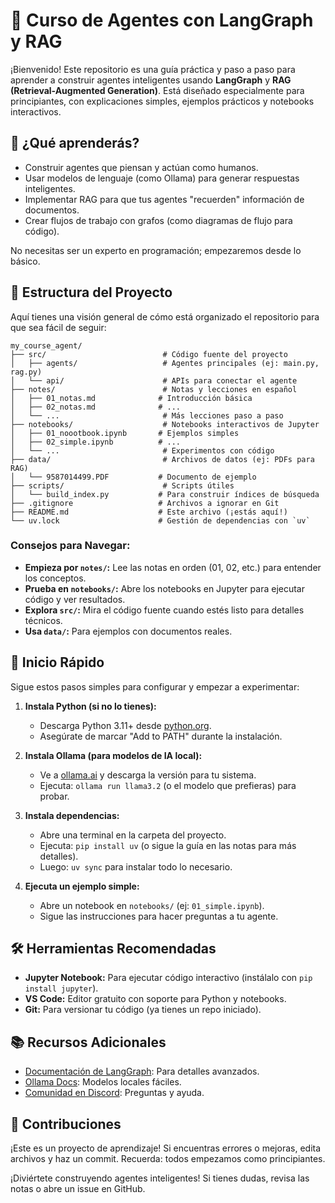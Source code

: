 # 🤖 Curso de Agentes con LangGraph y RAG

¡Bienvenido! Este repositorio es una guía práctica y paso a paso para aprender a construir agentes inteligentes usando **LangGraph** y **RAG (Retrieval-Augmented Generation)**. Está diseñado especialmente para principiantes, con explicaciones simples, ejemplos prácticos y notebooks interactivos.

## 🎯 ¿Qué aprenderás?
- Construir agentes que piensan y actúan como humanos.
- Usar modelos de lenguaje (como Ollama) para generar respuestas inteligentes.
- Implementar RAG para que tus agentes "recuerden" información de documentos.
- Crear flujos de trabajo con grafos (como diagramas de flujo para código).

No necesitas ser un experto en programación; empezaremos desde lo básico.

## 📁 Estructura del Proyecto
Aquí tienes una visión general de cómo está organizado el repositorio para que sea fácil de seguir:

```
my_course_agent/
├── src/                          # Código fuente del proyecto
│   ├── agents/                   # Agentes principales (ej: main.py, rag.py)
│   └── api/                      # APIs para conectar el agente
├── notes/                        # Notas y lecciones en español
│   ├── 01_notas.md              # Introducción básica
│   ├── 02_notas.md              # ...
│   └── ...                       # Más lecciones paso a paso
├── notebooks/                    # Notebooks interactivos de Jupyter
│   ├── 01_noootbook.ipynb       # Ejemplos simples
│   ├── 02_simple.ipynb          # ...
│   └── ...                       # Experimentos con código
├── data/                         # Archivos de datos (ej: PDFs para RAG)
│   └── 9587014499.PDF           # Documento de ejemplo
├── scripts/                      # Scripts útiles
│   └── build_index.py           # Para construir índices de búsqueda
├── .gitignore                   # Archivos a ignorar en Git
├── README.md                    # Este archivo (¡estás aquí!)
└── uv.lock                      # Gestión de dependencias con `uv`
```

### Consejos para Navegar:
- **Empieza por `notes/`:** Lee las notas en orden (01, 02, etc.) para entender los conceptos.
- **Prueba en `notebooks/`:** Abre los notebooks en Jupyter para ejecutar código y ver resultados.
- **Explora `src/`:** Mira el código fuente cuando estés listo para detalles técnicos.
- **Usa `data/`:** Para ejemplos con documentos reales.

## 🚀 Inicio Rápido
Sigue estos pasos simples para configurar y empezar a experimentar:

1. **Instala Python (si no lo tienes):**
   - Descarga Python 3.11+ desde [python.org](https://www.python.org/downloads/).
   - Asegúrate de marcar "Add to PATH" durante la instalación.

2. **Instala Ollama (para modelos de IA local):**
   - Ve a [ollama.ai](https://ollama.ai) y descarga la versión para tu sistema.
   - Ejecuta: `ollama run llama3.2` (o el modelo que prefieras) para probar.

3. **Instala dependencias:**
   - Abre una terminal en la carpeta del proyecto.
   - Ejecuta: `pip install uv` (o sigue la guía en las notas para más detalles).
   - Luego: `uv sync` para instalar todo lo necesario.

4. **Ejecuta un ejemplo simple:**
   - Abre un notebook en `notebooks/` (ej: `01_simple.ipynb`).
   - Sigue las instrucciones para hacer preguntas a tu agente.

## 🛠️ Herramientas Recomendadas
- **Jupyter Notebook:** Para ejecutar código interactivo (instálalo con `pip install jupyter`).
- **VS Code:** Editor gratuito con soporte para Python y notebooks.
- **Git:** Para versionar tu código (ya tienes un repo iniciado).

## 📚 Recursos Adicionales
- [Documentación de LangGraph](https://langgraph-ai.github.io/langgraph/): Para detalles avanzados.
- [Ollama Docs](https://github.com/ollama/ollama): Modelos locales fáciles.
- [Comunidad en Discord](https://discord.gg/langchain): Preguntas y ayuda.

## 🤝 Contribuciones
¡Este es un proyecto de aprendizaje! Si encuentras errores o mejoras, edita archivos y haz un commit. Recuerda: todos empezamos como principiantes.

¡Diviértete construyendo agentes inteligentes! Si tienes dudas, revisa las notas o abre un issue en GitHub.

